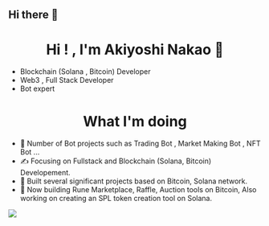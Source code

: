 ## Hi there 👋

<h1 style="text-align : center">Hi ! , I'm Akiyoshi Nakao 👋</h1>

- Blockchain (Solana , Bitcoin) Developer
- Web3 , Full Stack Developer
- Bot expert

<!-- ---

- Drop a line to **[@skeleton1009](https://t.me/skeleton1009)** in Telegram or email me at **ewantomson1103@gmail.com**
  I have been breaking things professionally since early 2017. My whole career has been focused on offensive security with a strong background doing pen-testing of "traditional" stuff like web, mobile, or cloud, but since 2021, I have been working full-time as a Smart Contract auditor.
  In addition, I **lecture** on **Solana security** to 🌱blockchain students🌱 through the discord social and give workshops/talks on the topic occasionallys. -->

<h1 style="text-align : center">What I'm doing</h1>

- 🔭 Number of Bot projects such as Trading Bot , Market Making Bot , NFT Bot ...
- ✍ Focusing on Fullstack and Blockchain (Solana, Bitcoin) Developement.
- 🌱 Built several significant projects based on Bitcoin, Solana network.
- 💼 Now building Rune Marketplace, Raffle, Auction tools on Bitcoin, Also working on creating an SPL token creation tool on Solana.

<img align="left" src="https://visitor-badge.laobi.icu/badge?page_id=anti-dominator.anti-dominator" />
<!--
**anti-dominator/anti-dominator** is a ✨ _special_ ✨ repository because its `README.md` (this file) appears on your GitHub profile.

Here are some ideas to get you started:

- 🔭 I’m currently working on ...
- 🌱 I’m currently learning ...
- 👯 I’m looking to collaborate on ...
- 🤔 I’m looking for help with ...
- 💬 Ask me about ...
- 📫 How to reach me: ...
- 😄 Pronouns: ...
- ⚡ Fun fact: ...
-->
